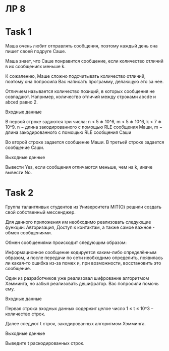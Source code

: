 # ЛР 8

# Task 1

Маша очень любит отправлять сообщения, поэтому каждый день она пишет своей подруге Саше.

Маша знает, что Саше понравится сообщение, если количество отличий в их сообщениях меньше k.

К сожалению, Маше сложно подсчитывать количество отличий, поэтому она попросила Вас написать программу, делающую это за нее.

Отличием называется количество позиций, в которых сообщения не совпадают. Например, количество отличий между строками abcde и abced равно 2.

Входные данные

В первой строке задаются три числа:
n < 5 ∗ 10^6, m < 5 ∗ 10^6, k < 7 ∗ 10^9.
n − длина закодированного с помощью RLE сообщения Маши, m − длина закодированного с помощью RLE сообщения Саши

Во второй строке задается сообщение Маши. В третьей строке задается сообщение Саши.

Выходные данные

Вывести Yes, если сообщения отличаются меньше, чем на k, иначе вывести No.


# Task 2

Группа талантливых студентов из Университета MIT(О) решили создать свой собственный мессенджер.

Для данного приложения им необходимо реализовать следующие функции: Авторизация, Доступ к контактам, а также самое важное - обмен сообщениями.

Обмен сообщениями происходит следующим образом:

Информационное сообщение кодируется каким-либо определённым образом, и после передачи по сети необходимо определить, появилась ли какая-то ошибка из-за помех и, при возможности, восстановить это сообщение.

Один из разработчиков уже реализовал шифрование алгоритмом Хэмминга, но забыл реализовать дешифратор. Вас попросили помочь ему.

Входные данные

Первая строка входных данных содержит целое число 1 ≤ t ≤ 10^3 – количество строк.

Далее следуют t строк, закодированных алгоритмом Хэмминга.

Выходные данные

Выведите t раскодированных строк.